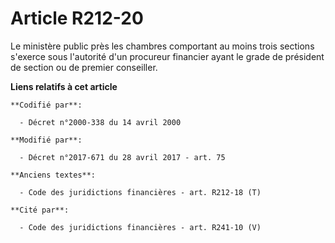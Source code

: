 # Article R212-20

Le ministère public près les chambres comportant au moins trois sections s'exerce sous l'autorité d'un  procureur financier
ayant le grade de président de section ou de premier conseiller.

**Liens relatifs à cet article**

	**Codifié par**:

	  - Décret n°2000-338 du 14 avril 2000

	**Modifié par**:

	  - Décret n°2017-671 du 28 avril 2017 - art. 75

	**Anciens textes**:

	  - Code des juridictions financières - art. R212-18 (T)

	**Cité par**:

	  - Code des juridictions financières - art. R241-10 (V)
